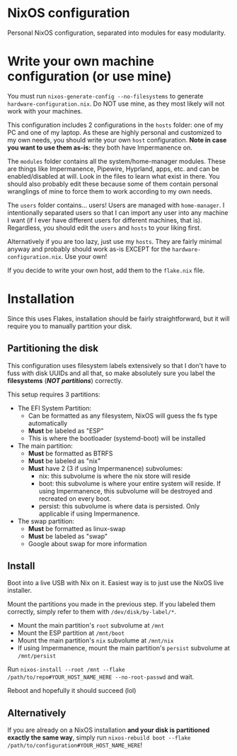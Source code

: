 # NixOS configuration

Personal NixOS configuration, separated into modules for easy modularity.

# Write your own machine configuration (or use mine)

You must run `nixos-generate-config --no-filesystems` to generate `hardware-configuration.nix`. Do NOT use mine, as they most likely will not work with your machines.

This configuration includes 2 configurations in the `hosts` folder: one of my PC and one of my laptop. As these are highly personal and customized to my own needs, you should write your own `host` configuration. **Note in case you want to use them as-is:** they both have Impermanence on.

The `modules` folder contains all the system/home-manager modules. These are things like Impermanence, Pipewire, Hyprland, apps, etc. and can be enabled/disabled at will. Look in the files to learn what exist in there. You should also probably edit these because some of them contain personal wranglings of mine to force them to work according to my own needs.

The `users` folder contains... users! Users are managed with `home-manager`. I intentionally separated users so that I can import any user into any machine I want (if I ever have different users for different machines, that is). Regardless, you should edit the `users` and `hosts` to your liking first.

Alternatively if you are too lazy, just use my `hosts`. They are fairly minimal anyway and probably should work as-is EXCEPT for the `hardware-configuration.nix`. Use your own!

If you decide to write your own host, add them to the `flake.nix` file.

# Installation

Since this uses Flakes, installation should be fairly straightforward, but it will require you to manually partition your disk.

## Partitioning the disk

This configuration uses filesystem labels extensively so that I don't have to fuss with disk UUIDs and all that, so make absolutely sure you label the **filesystems** (**_NOT partitions_**) correctly.

This setup requires 3 partitions:

- The EFI System Partition:
  - Can be formatted as any filesystem, NixOS will guess the fs type automatically
  - **Must** be labeled as "ESP"
  - This is where the bootloader (systemd-boot) will be installed
- The main partition:
  - **Must** be formatted as BTRFS
  - **Must** be labeled as "nix"
  - **Must** have 2 (3 if using Impermanence) subvolumes:
    - nix: this subvolume is where the nix store will reside
    - boot: this subvolume is where your entire system will reside. If using Impermanence, this subvolume will be destroyed and recreated on every boot.
    - persist: this subvolume is where data is persisted. Only applicable if using Impermanence.
- The swap partition:
  - **Must** be formatted as linux-swap
  - **Must** be labeled as "swap"
  - Google about swap for more information

## Install

Boot into a live USB with Nix on it. Easiest way is to just use the NixOS live installer.

Mount the partitions you made in the previous step. If you labeled them correctly, simply refer to them with `/dev/disk/by-label/*`.

- Mount the main partition's `root` subvolume at `/mnt`
- Mount the ESP partition at `/mnt/boot`
- Mount the main partition's `nix` subvolume at `/mnt/nix`
- If using Impermanence, mount the main partition's `persist` subvolume at `/mnt/persist`

Run `nixos-install --root /mnt --flake /path/to/repo#YOUR_HOST_NAME_HERE --no-root-passwd` and wait.

Reboot and hopefully it should succeed (lol)

## Alternatively

If you are already on a NixOS installation **and your disk is partitioned exactly the same way**, simply run `nixos-rebuild boot --flake /path/to/configuration#YOUR_HOST_NAME_HERE`!
